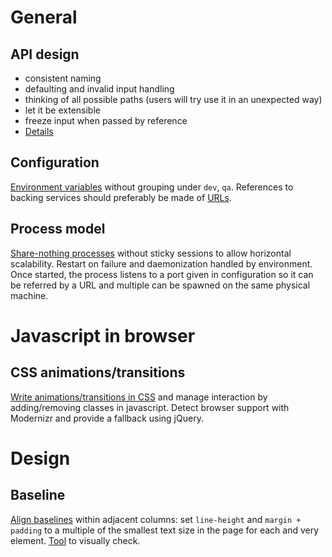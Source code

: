 # General

## API design

* consistent naming
* defaulting and invalid input handling
* thinking of all possible paths (users will try use it in an unexpected way)
* let it be extensible
* freeze input when passed by reference
* [Details](http://coding.smashingmagazine.com/2012/10/09/designing-javascript-apis-usability/)

## Configuration

[Environment variables](http://www.12factor.net/config) without grouping under `dev`, `qa`. References to backing services should preferably be made of [URLs](http://www.12factor.net/backing-services).

## Process model

[Share-nothing processes](http://www.12factor.net/concurrency) without sticky sessions to allow horizontal scalability. Restart on failure and daemonization handled by environment. Once started, the process listens to a port given in configuration so it can be referred by a URL and multiple can be spawned on the same physical machine.

# Javascript in browser

## CSS animations/transitions

[Write animations/transitions in CSS](http://coding.smashingmagazine.com/2012/11/19/building-relationship-between-css-javascript/) and manage interaction by adding/removing classes in javascript. Detect browser support with Modernizr and provide a fallback using jQuery.

# Design

## Baseline

[Align baselines](http://coding.smashingmagazine.com/2012/12/17/css-baseline-the-good-the-bad-and-the-ugly/) within adjacent columns: set `line-height` and `margin + padding` to a multiple of the smallest text size in the page for each and very element. [Tool](https://github.com/jkeyes/baseline) to visually check.